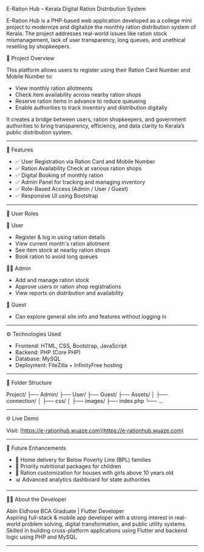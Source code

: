 E-Ration Hub – Kerala Digital Ration Distribution System

E-Ration Hub is a PHP-based web application developed as a college mini project to modernize and digitalize the monthly ration distribution system of Kerala. The project addresses real-world issues like ration stock mismanagement, lack of user transparency, long queues, and unethical reselling by shopkeepers.

🧩 Project Overview

This platform allows users to register using their Ration Card Number and Mobile Number to:
- View monthly ration allotments
- Check item availability across nearby ration shops
- Reserve ration items in advance to reduce queueing
- Enable authorities to track inventory and distribution digitally

It creates a bridge between users, ration shopkeepers, and government authorities to bring transparency, efficiency, and data clarity to Kerala’s public distribution system.

---

🔑 Features

- ✅ User Registration via Ration Card and Mobile Number
- ✅ Ration Availability Check at various ration shops
- ✅ Digital Booking of monthly ration
- ✅ Admin Panel for tracking and managing inventory
- ✅ Role-Based Access (Admin / User / Guest)
- ✅ Responsive UI using Bootstrap

---

👥 User Roles

 🛒 User
- Register & log in using ration details
- View current month's ration allotment
- See item stock at nearby ration shops
- Book ration to avoid long queues

 🧑‍💼 Admin
- Add and manage ration stock
- Approve users or ration shop registrations
- View reports on distribution and availability

 👀 Guest
- Can explore general site info and features without logging in

---

 ⚙️ Technologies Used

- Frontend: HTML, CSS, Bootstrap, JavaScript
- Backend: PHP (Core PHP)
- Database: MySQL
- Deployment: FileZilla + InfinityFree hosting

---

 📁 Folder Structure

Project/
├── Admin/
├── User/
├── Guest/
├── Assets/
│ ├── connection/
│ ├── css/
│ ├── images/
├── index.php
└── ...


---

🌐 Live Demo

Visit: [https://e-rationhub.wuaze.com](https://e-rationhub.wuaze.com)

---

 🚀 Future Enhancements

- 🚚 Home delivery for Below Poverty Line (BPL) families
- 🍼 Priority nutritional packages for children
- 👧 Ration customization for houses with girls above 10 years old
- 📊 Advanced analytics dashboard for state authorities

---

🧑‍🎓 About the Developer

Abin Eldhose
BCA Graduate | Flutter Developer  
Aspiring full-stack & mobile app developer with a strong interest in real-world problem solving, digital transformation, and public utility systems. Skilled in building cross-platform applications using Flutter and backend logic using PHP and MySQL.


---

